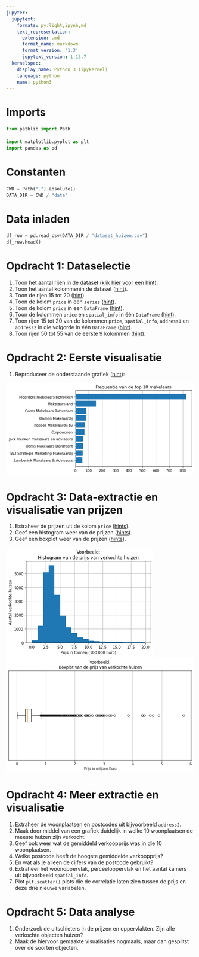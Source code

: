 ```yaml
---
jupyter:
  jupytext:
    formats: py:light,ipynb,md
    text_representation:
      extension: .md
      format_name: markdown
      format_version: '1.3'
      jupytext_version: 1.13.7
  kernelspec:
    display_name: Python 3 (ipykernel)
    language: python
    name: python3
---
```


# Imports

```python
from pathlib import Path

import matplotlib.pyplot as plt
import pandas as pd
```

# Constanten

```python
CWD = Path(".").absolute()
DATA_DIR = CWD / "data"
```

# Data inladen

```python
df_ruw = pd.read_csv(DATA_DIR / "dataset_huizen.csv")
df_ruw.head()
```

# Opdracht 1: Dataselectie
1. Toon het aantal rijen in de dataset ([klik hier voor een hint](./hints/hint_1.1.md)).
2. Toon het aantal kolommenin de dataset ([hint](./hints/hint_1.2.md)).
3. Toon de rijen 15 tot 20 ([hint](./hints/hint_1.3.md)).
4. Toon de kolom `price` in een `series` ([hint](./hints/hint_1.4.md)).
5. Toon de kolom `price` in een `DataFrame` ([hint](./hints/hint_1.5.md)).
6. Toon de kolommen `price` en `spatial_info` in één `DataFrame` ([hint](./hints/hint_1.6.md)).
7. Toon rijen 15 tot 20 van de kolommen `price`, `spatial_info`, `address1` en `address2` in die volgorde in één `DataFrame` ([hint](./hints/hint_1.7.md)).
8. Toon rijen 50 tot 55 van de eerste 9 kolommen ([hint](./hints/hint_1.8.md)).


# Opdracht 2: Eerste visualisatie
1. Reproduceer de onderstaande grafiek ([hint](./hints/hint_2.1.md)):

![Frequentie van de top 10 makelaars](./images/opdracht_2.1.png "Frequentie van de top 10 makelaars")


# Opdracht 3: Data-extractie en visualisatie van prijzen
1. Extraheer de prijzen uit de kolom `price` ([hints](./hints/hint_3.1.md)).
2. Geef een histogram weer van de prijzen ([hints](./hints/hint_3.2.md)).
3. Geef een boxplot weer van de prijzen ([hints](./hints/hint_3.3.md)).

![Voorbeeld histogram](./images/opdracht_3.2.png "Voorbeeld histogram")
![Voorbeeld boxplot](./images/opdracht_3.3.png "Voorbeeld boxplot")


# Opdracht 4: Meer extractie en visualisatie
1. Extraheer de woonplaatsen en postcodes uit bijvoorbeeld `address2`.
2. Maak door middel van een grafiek duidelijk in welke 10 woonplaatsen de meeste huizen zijn verkocht.
3. Geef ook weer wat de gemiddeld verkoopprijs was in die 10 woonplaatsen.
4. Welke postcode heeft de hoogste gemiddelde verkoopprijs?
5. En wat als je alleen de cijfers van de postcode gebruikt?
6. Extraheer het woonoppervlak, perceeloppervlak en het aantal kamers uit bijvoorbeeld `spatial_info`.
7. Plot `plt.scatter()` plots die de correlatie laten zien tussen de prijs en deze drie nieuwe variabelen.


# Opdracht 5: Data analyse
1. Onderzoek de uitschieters in de prijzen en oppervlakten. Zijn alle verkochte objecten huizen?
2. Maak de hiervoor gemaakte visualisaties nogmaals, maar dan gesplitst over de soorten objecten.
